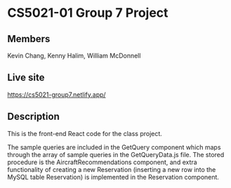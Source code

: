 # CS5021-01 Group 7 Project
## Members
Kevin Chang, Kenny Halim, William McDonnell
## Live site
https://cs5021-group7.netlify.app/
## Description

This is the front-end React code for the class project.

The sample queries are included in the GetQuery component which maps through the array of sample queries in the GetQueryData.js file. The stored procedure is the AircraftRecommendations component, and extra functionality of creating a new Reservation (inserting a new row into the MySQL table Reservation) is implemented in the Reservation component.
